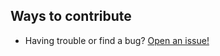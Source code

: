## Ways to contribute

* Having trouble or find a bug? [Open an issue!](https://github.com/Prestige-Solution/ts-x-php-framework/issues)
